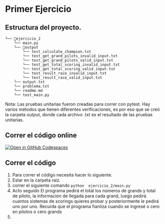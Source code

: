 # Primer Ejercicio

## Estructura del proyecto.

```
└── 📁ejercicio_2
    └── main.py
    └── 📁output
        └── test_calculate_champion.txt
        └── test_get_grand_pilots_invalid_input.txt
        └── test_get_grand_pilots_valid_input.txt
        └── test_get_total_scoring_invalid_input.txt
        └── test_get_total_scoring_valid_input.txt
        └── test_result_race_invalid_input.txt
        └── test_result_race_valid_input.txt
    └── output.txt
    └── problema.txt
    └── readme.md
    └── test_main.py
```

Nota: Las pruebas unitarias fueron creadas para correr con pytest. Hay varios métodos que tienen diferentes verificaciones, es por eso que se creó  la carpeta output, donde cada archivo .txt es el resultado de las pruebas unitarias.

## Correr el código online

[![Open in GitHub Codespaces](https://github.com/codespaces/badge.svg)](https://codespaces.new/Frorozcoloa/GBM)

## Correr el código

1. Para correr el código necesita hacer lo siguiente.
2. Estar en la carpeta raiz.
3. correr el siguiente comando `python  ejercicio_2/main.py `
4. Acto seguido El programa pedirá el total los números de grands y total de piloto, la información de llegada para cada grand, luego pedirá cuantos sistemas de scorings quieres probar y posteriormente le pedirá uno por uno. Recurda que el programa fianliza cuando se ingresé o cero  en pilotos o cero grands
5.
